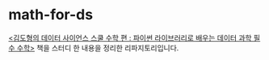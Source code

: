 # math-for-ds

[<김도형의 데이터 사이언스 스쿨 수학 편 : 파이썬 라이브러리로 배우는 데이터 과학 필수 수학>](http://www.yes24.com/Product/Goods/82444473) 책을 스터디 한 내용을 정리한 리파지토리입니다. 
